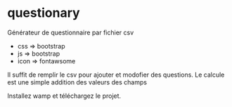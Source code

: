 # questionary

Générateur de questionnaire par fichier csv

- css => bootstrap
- js => bootstrap
- icon => fontawsome

Il suffit de remplir le csv pour ajouter et modofier des questions.
Le calcule est une simple addition des valeurs des champs

Installez wamp et téléchargez le projet.
